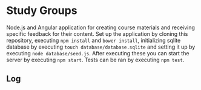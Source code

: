 # Study Groups

Node.js and Angular application for creating course materials and receiving specific feedback for their content. Set up the application by cloning this repository, executing <code>npm install</code> and <code>bower install</code>, initializing sqlite database by executing <code>touch database/database.sqlite</code> and setting it up by executing <code>node database/seed.js</code>. After executing these you can start the server by executing <code>npm start</code>. Tests can be ran by executing <code>npm test</code>.

## Log
